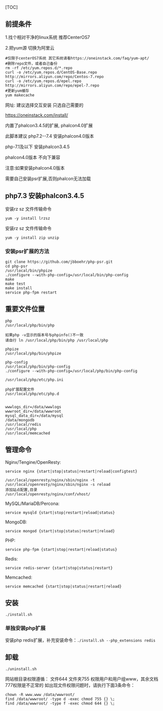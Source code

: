 [TOC]



## 前提条件

1.找个相对干净的linux系统  推荐CenterOS7

2.把yum源  切换为阿里云

```
#仅限于centerOS7系统 其它系统请看https://oneinstack.com/faq/yum-apt/
#删除repo文件，或者自己备份
rm -rf /etc/yum.repos.d/*.repo 
curl -o /etc/yum.repos.d/CentOS-Base.repo http://mirrors.aliyun.com/repo/Centos-7.repo
curl -o /etc/yum.repos.d/epel.repo http://mirrors.aliyun.com/repo/epel-7.repo
#更新yum缓存
yum makecache 
```



网址: 建议选择交互安装  只选自己需要的

https://oneinstack.com/install/

内置了phalcon3.4.5的扩展, phalcon4.0扩展

此脚本建议 php7.2--7.4 安装phalcon4.0版本

php-7.1及以下  安装phalcon3.4.5 

phalcon4.0版本 不向下兼容

注意:如果安装phalcon4.0版本

需要自己安装psr扩展,否则phalcon无法加载



## php7.3 安装phalcon3.4.5




安装rz sz 文件传输命令
``` 
yum -y install lrzsz 
```

安装rz sz 文件传输命令
``` 
yum -y install zip unzip 
```





### 安装psr扩展的方法

```
git clone https://github.com/jbboehr/php-psr.git
cd php-psr
/usr/local/bin/phpize
./configure --with-php-config=/usr/local/bin/php-config
make
make test
make install
service php-fpm restart

```



## 重要文件位置

```
php
/usr/local/php/bin/php

如果php -v显示的版本号与phpinfo()不一致
请自行 ln /usr/local/php/bin/php /usr/local/php

phpize
/usr/local/php/bin/phpize

php-config
/usr/local/php/bin/php-config
./configure --with-php-config=/usr/local/php/bin/php-config

/usr/local/php/etc/php.ini

php扩展配置文件
/usr/local/php/etc/php.d


wwwlogs_dir=/data/wwwlogs
wwwroot_dir=/data/wwwroot
mysql_data_dir=/data/mysql
/data/mongodb
/usr/local/redis
/usr/local/php
/usr/local/memcached
```





## 管理命令

Nginx/Tengine/OpenResty:

```
service nginx {start|stop|status|restart|reload|configtest}

/usr/local/openresty/nginx/sbin/nginx -t
/usr/local/openresty/nginx/sbin/nginx -s reload
添加站点配置,目录
/usr/local/openresty/nginx/conf/vhost/
```

MySQL/MariaDB/Percona:

```
service mysqld {start|stop|restart|reload|status}
```

MongoDB:

```
service mongod {start|stop|status|restart|reload}
```

PHP:

```
service php-fpm {start|stop|restart|reload|status}
```

Redis:

```
service redis-server {start|stop|status|restart}
```

Memcached:

```
service memcached {start|stop|status|restart|reload}
```





## 安装

```
./install.sh
```

### 单独安装php扩展

安装php redis扩展，补充安装命令：`./install.sh --php_extensions redis`

## 卸载

```
./uninstall.sh
```



网站根目录权限遵循：
文件644 文件夹755 权限用户和用户组www，其余文档777权限是不正常的
如出现文件权限问题时，请执行下面3条命令：

```
chown -R www.www /data/wwwroot/
find /data/wwwroot/ -type d -exec chmod 755 {} \;
find /data/wwwroot/ -type f -exec chmod 644 {} \;
```

